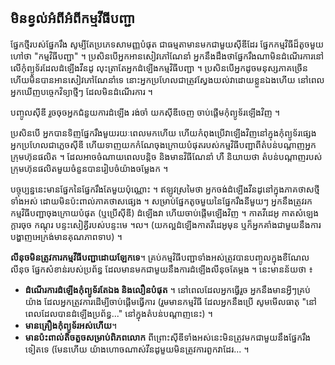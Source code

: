 <?php require("../../entete.php");?> <?php require("../../base.php");?> <?php require("../../fonctions.php");?>

<div id="corps">

<h2>មិន​ខ្វល់អំពី​​អំពីកម្មវី​ធី​បញ្ជា</h2>

<p>ផ្នែក​​ថ្មី​របស់ផ្នែក​រឹង​ សូម្បី​តែ​ប្រភេទ​សាមញ្ញ​បំផុត ជា​ធម្មតា​មាន​មកជា​មួយ​ស៊ីឌីដែរ ផ្នែក​កម្មវិធី​ដ៏​តូច​មួយ​ហៅ​ថា "កម្មវិធី​បញ្ជា" ។ ប្រសិនបើ​អ្នក​អានសៀវភៅ​​ណែនាំ អ្នកនឹង​ដឹង​ថា​​ផ្នែក​រឹង​ណា​មិន​ដំណើរការ​នៅ​លើ​កុំព្យូទ័​រដែល​ដំឡើង​វីនដូ លុះ​ត្រា​តែ​អ្នក​ដំឡើង​កម្មវិធី​បញ្ជា ។ ប្រសិនបើ​អ្នក​ដូច​មនុស្ស​ភាគ​ច្រើន ហើយ​មិន​បានអានសៀវភៅ​ណែនាំ​ទេ នោះ​អ្នកប្រហែលជា​ត្រូវ​ស្វែងយល់​វា​ដោយ​ខ្លួន​ឯង​ហើយ​ នៅពេល​អ្នក​ឃើញ​បច្ចេកវិទ្យា​ថ្មីៗ​ ដែល​មិន​ដំណើរការ​ ។</p>

<p>បញ្ចូល​ស៊ីឌី​ រួច​ចុច​អ្នក​ជំនួយ​ការ​​ដំឡើង រង់ចាំ យក​ស៊ីឌី​ចេញ ចាប់ផ្ដើម​​​កុំព្យូទ័រ​ឡើង​វិញ ។</p>

<p>ប្រសិន​បើ​ អ្នក​​​បាន​ទិញ​ផ្នែក​​រឹងមួយ​រយៈ​ពេល​មក​ហើយ ហើយ​កំពុង​ប្រើ​វា​ឡើង​វិញ​នៅ​ក្នុង​កុំព្យូទ័រ​ផ្សេង អ្នក​ប្រហែល​ជា​​ភ្លេច​ស៊ីឌី ហើយ​ទាញ​យក​កំណែ​​ចុងក្រោយ​បំផុត​របស់​កម្មវិធី​បញ្ជា​ពី​តំបន់​បណ្ដាញ​អ្នក​ក្រុមហ៊ុន​
ផលិត ។ ដែល​អាច​ចំណាយ​ពេល​បន្តិច និង​មាន​វិធីណែនាំ ហឺ និយាយ​ថា​ តំបន់បណ្ដាញ​របស់​ក្រុមហ៊ុន​ផលិត​មួយ​ចំនួន​បាន​រៀបចំ​យ៉ាង​ចម្លែងក ។</p>

<p>បច្ចុប្បន្ននេះ​​មាន​ផ្នែក​នៃ​ផ្នែក​រឹងតែ​មួយ​ប៉ុណ្ណោះ ។ ឥឡូវ​ស្រមៃ​ថា អ្នក​ចង់​​ដំឡើង​វីនដូ​នៅ​ក្នុង​ភាគ​ថាស​ថ្មី​ទាំង​អស់​ ដោយ​មិនប៉ះពាល់​​ភាគ​ថាស​ផ្សេង ។ សម្រាប់​ផ្នែក​តូច​មួយ​នៃ​ផ្នែក​រឹង​នីមួយៗ អ្នកនឹង​ត្រូវ​រក​កម្មវិធី​បញ្ជា​​​ចុង​ក្រោយ​បំផុត (ឬ​ប្រើ​ស៊ីឌី) ដំឡើង​វា ហើយ​ចាប់ផ្ដើម​ឡើង​វិញ​ ។ កាត​វីដេអូ កាត​សំឡេង ក្ដារចុច កណ្ដុរ បន្ទះ​សៀគ្វី​របស់​បន្ទះ​មេ ។ល។ (យក​ល្អ​ដំឡើង​កាត​វីដេអូ​មុន ឬ​ក៏​អ្នក​គាំង​ជា​មួយ​នឹង​ការ​​បង្ហាញ​អេក្រង់​មាន​គុណភាព​ទាប) ។</p>

<p><b>លីនុច​មិន​ត្រូវការកម្មវីធី​បញ្ជា​ដោយ​ឡែក​ទេ​</b>។ គ្រប់​កម្មវិធី​បញ្ជា​​ទាំងអស់​ត្រូវ​បាន​​​​បញ្ចូល​​ក្នុង​ខឺណែល​​លីនុច ផ្នែក​សំខាន់​របស់​ប្រព័ន្ធ ដែល​មាន​មក​ជា​មួយ​នឹង​ការ​ដំឡើង​លីនុច​តែ​ម្ដង​ ។ នេះ​មាន​ន័យ​ថា​ ៖</p>

<ul>
<li><b>ដំណើរការ​ដំឡើង​កុំព្យូទ័រ​តែ​ឯង និង​លឿន​បំផុត​</b> ។ នៅ​ពេល​ដែល​អ្នក​ធ្វើ​រួច អ្នក​នឹង​មាន​អ្វីៗ​គ្រប់យ៉ាង​ ដែល​អ្នក​ត្រូវការ​ដើម្បី​ចាប់ផ្ដើម​ធ្វើការ (រួម​មាន​​កម្មវិធី​ ដែល​អ្នកនឹង​​ប្រើ​  សូមមើល​ធាតុ​ "នៅ​ពេល​ដែល​
បាន​ដំឡើង​​ប្រព័ន្ធ..." ​នៅ​ក្នុង​តំបន់​បណ្តាញ​នេះ​) ។</li>
<li><b>មាន​គ្រឿង​កុំព្យូទ័រ​​​អស់​ហើយ</b>។</li>
<li><b>មាន​​​ប៉ះពាល់​​តិច​តួច​​សម្រាប់​ពិភពលោក</b> ពី​ព្រោះ​ស៊ីឌី​ទាំងអស់​​នេះ​មិន​ត្រូវ​មក​ជា​មួយ​នឹង​ផ្នែក​រឹង​ទៀត​ទេ (មែន​ហើយ យ៉ាង​ហោចណាស់​វីនដូ​មួយ​មិន​ត្រូវការ​ពួកវា​ដែរ... ។</li>
</ul>

</div>


